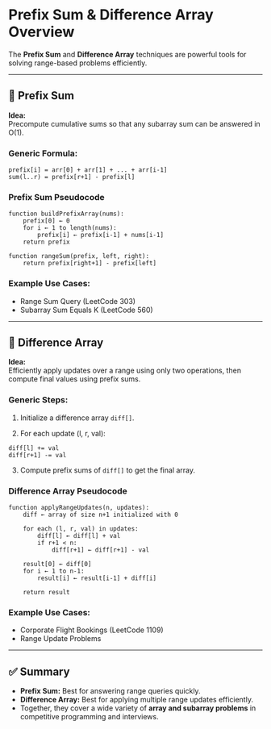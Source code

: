 # Prefix Sum & Difference Array Overview

The **Prefix Sum** and **Difference Array** techniques are powerful tools for solving range-based problems efficiently.

---

## 🔹 Prefix Sum

**Idea:**  
Precompute cumulative sums so that any subarray sum can be answered in O(1).

### Generic Formula:
```
prefix[i] = arr[0] + arr[1] + ... + arr[i-1]
sum(l..r) = prefix[r+1] - prefix[l]
```

### Prefix Sum Pseudocode
```
function buildPrefixArray(nums):
    prefix[0] ← 0
    for i ← 1 to length(nums):
        prefix[i] ← prefix[i-1] + nums[i-1]
    return prefix

function rangeSum(prefix, left, right):
    return prefix[right+1] - prefix[left]
```

### Example Use Cases:
- Range Sum Query (LeetCode 303)
- Subarray Sum Equals K (LeetCode 560)

---

## 🔹 Difference Array

**Idea:**  
Efficiently apply updates over a range using only two operations, then compute final values using prefix sums.

### Generic Steps:
1. Initialize a difference array `diff[]`.

2. For each update (l, r, val):  
```
diff[l] += val
diff[r+1] -= val
```

3. Compute prefix sums of `diff[]` to get the final array.

### Difference Array Pseudocode
```
function applyRangeUpdates(n, updates):
    diff ← array of size n+1 initialized with 0

    for each (l, r, val) in updates:
        diff[l] ← diff[l] + val
        if r+1 < n:
            diff[r+1] ← diff[r+1] - val

    result[0] ← diff[0]
    for i ← 1 to n-1:
        result[i] ← result[i-1] + diff[i]

    return result
```

### Example Use Cases:
- Corporate Flight Bookings (LeetCode 1109)
- Range Update Problems

---

## ✅ Summary
- **Prefix Sum:** Best for answering range queries quickly.  
- **Difference Array:** Best for applying multiple range updates efficiently.  
- Together, they cover a wide variety of **array and subarray problems** in competitive programming and interviews.
